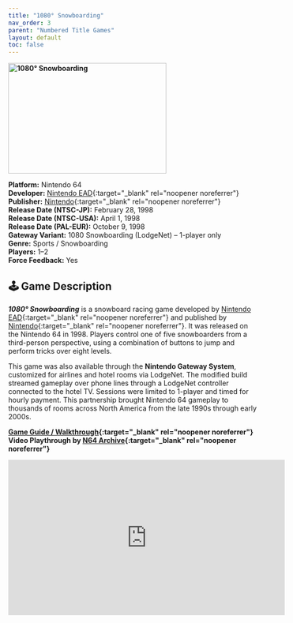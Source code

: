 ```yaml
---
title: "1080° Snowboarding"
nav_order: 3
parent: "Numbered Title Games"
layout: default
toc: false
---
```


<b>
<img src="https://raw.githubusercontent.com/TheGent/n64gamespedia/main/media/usa/1080-snowboarding.png" alt="1080° Snowboarding" width="320" height="224" />
</b>

**Platform:** Nintendo 64  
**Developer:** [Nintendo EAD](https://en.wikipedia.org/wiki/Nintendo_Entertainment_Analysis_and_Development){:target="_blank" rel="noopener noreferrer"}  
**Publisher:** [Nintendo](https://en.wikipedia.org/wiki/Nintendo){:target="_blank" rel="noopener noreferrer"}  
**Release Date (NTSC-JP):** February 28, 1998  
**Release Date (NTSC-USA):** April 1, 1998  
**Release Date (PAL-EUR):** October 9, 1998  
**Gateway Variant:** 1080 Snowboarding (LodgeNet) – 1-player only  
**Genre:** Sports / Snowboarding  
**Players:** 1–2  
**Force Feedback:** Yes

## 🕹️ Game Description  
<em><strong>1080° Snowboarding</strong></em> is a snowboard racing game developed by [Nintendo EAD](https://en.wikipedia.org/wiki/Nintendo_Entertainment_Analysis_and_Development){:target="_blank" rel="noopener noreferrer"} and published by [Nintendo](https://en.wikipedia.org/wiki/Nintendo){:target="_blank" rel="noopener noreferrer"}. It was released on the Nintendo 64 in 1998. Players control one of five snowboarders from a third-person perspective, using a combination of buttons to jump and perform tricks over eight levels.

This game was also available through the **Nintendo Gateway System**, customized for airlines and hotel rooms via LodgeNet. The modified build streamed gameplay over phone lines through a LodgeNet controller connected to the hotel TV. Sessions were limited to 1-player and timed for hourly payment. This partnership brought Nintendo 64 gameplay to thousands of rooms across North America from the late 1990s through early 2000s.

**[Game Guide / Walkthrough](https://gamefaqs.gamespot.com/n64/196500-1080-teneighty-snowboarding/faqs/13645){:target="_blank" rel="noopener noreferrer"}**  
**Video Playthrough by [N64 Archive](https://www.youtube.com/channel/UC1fUDTXUTKjpk_j7leAhAyw){:target="_blank" rel="noopener noreferrer"}**

<iframe width="560" height="315" src="https://www.youtube.com/embed/qdi0XKVOUlE" title="1080° Snowboarding – Gateway Edition - N64 Archive" frameborder="0" allowfullscreen></iframe>

<!-- Vault Format: n64gamespedia-dev -->
<!-- Protocol Source: _vault-specs/format-protocol.md -->

